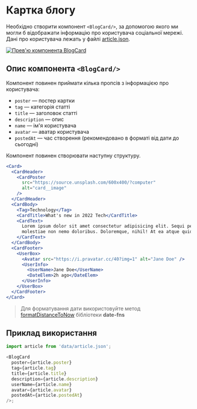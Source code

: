 # Картка блогу

Необхідно створити компонент `<BlogCard/>`, за допомогою якого ми могли б
відображати інформацію про користувача соціальної мережі. Дані про користувача
лежать у файлі [article.json](./src/data/article.json).

[![Прев'ю компонента BlogCard](https://i.gyazo.com/5ce54e49016220bcde9209b893eb5e62.jpg)](https://gyazo.com/5ce54e49016220bcde9209b893eb5e62)

## Опис компонента `<BlogCard/>`

Компонент повинен приймати кілька пропсів з інформацією про користувача:

- `poster` — постер картки
- `tag` — категорія статті
- `title` — заголовок статті
- `description` — опис
- `name` — ім'я користувача
- `avatar` — аватар користувача
- `postedAt` — час створення (рекомендовано в форматі від дати до сьогодні)

Компонент повинен створювати наступну структуру.

```jsx
<Card>
  <CardHeader>
    <CardPoster
      src="https://source.unsplash.com/600x400/?computer"
      alt="card__image"
    />
  </CardHeader>
  <CardBody>
    <Tag>Technology</Tag>
    <CardTitle>What's new in 2022 Tech</CardTitle>
    <CardText>
      Lorem ipsum dolor sit amet consectetur adipisicing elit. Sequi perferendis
      molestiae non nemo doloribus. Doloremque, nihil! At ea atque quidem!
    </CardText>
  </CardBody>
  <CardFooter>
    <UserBox>
      <Avatar src="https://i.pravatar.cc/40?img=1" alt="Jane Doe" />
      <UserInfo>
        <UserName>Jane Doe</UserName>
        <DateElem>2h ago</DateElem>
      </UserInfo>
    </UserBox>
  </CardFooter>
</Card>
```

> Для форматування дати використовуйте метод
> [formatDistanceToNow](https://date-fns.org/v2.28.0/docs/formatDistanceToNow)
> бібліотеки **date-fns**

## Приклад використання

```js
import article from 'data/article.json';

<BlogCard
  poster={article.poster}
  tag={article.tag}
  title={article.title}
  description={article.description}
  userName={article.name}
  avatar={article.avatar}
  postedAt={article.postedAt}
/>;
```
